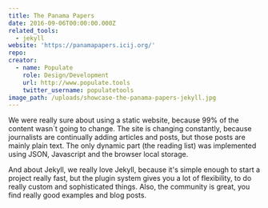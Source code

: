 ```yaml
---
title: The Panama Papers
date: 2016-09-06T00:00:00.000Z
related_tools:
  - jekyll
website: 'https://panamapapers.icij.org/'
repo:
creator:
  - name: Populate
    role: Design/Development
    url: http://www.populate.tools
    twitter_username: populatetools
image_path: /uploads/showcase-the-panama-papers-jekyll.jpg
---
```



We were really sure about using a static website, because 99% of the content wasn&acute;t going to change. The site is changing constantly, because journalists are continually adding articles and posts, but those posts are mainly plain text. The only dynamic part (the reading list) was implemented using JSON, Javascript and the browser local storage.

And about Jekyll, we really love Jekyll, because it's simple enough to start a project really fast, but the plugin system gives you a lot of flexibility, to do really custom and sophisticated things. Also, the community is great, you find really good examples and blog posts.
